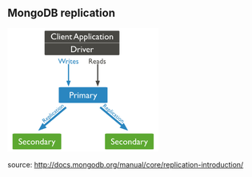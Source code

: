 ##  MongoDB replication

<img src="images/replication.png" height="60%" width="60%" style="background-color:white;"/>

source: http://docs.mongodb.org/manual/core/replication-introduction/
